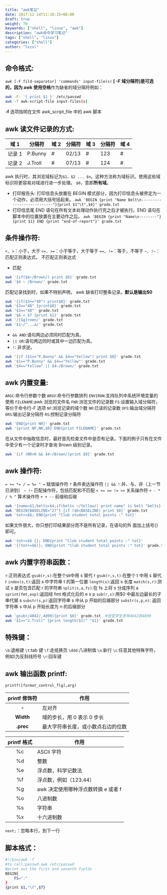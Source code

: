 ```yaml
---
title: "awk笔记"
date: 2017-12-14T11:18:15+08:00
draft: true
weight: 70
keywords: ["shell", "linux", "awk"]
description: "awk命令学习笔记"
tags: ["shell", "linux"]
categories: ["shell"]
author: "lxzxl"
---
```


## 命令格式:

`awk [-F fild-separator] 'commands' input-file(s)`
**[ -F 域分隔符]**是可选的，因为 awk 使用**空格**作为缺省的域分隔符例如：

```bash
awk -F: '{ print $1 }' /etc/passwd
awk -f awk-script-file input-files(s)
```

**-f** 选项指明在文件 awk_script_file 中的 awk 脚本

## awk 读文件记录的方式:

| 域 1   | 分隔符  | 域 2 | 分隔符 | 域 3 | 分隔符 | 域 4 |
| ------ | ------- | ---- | ------ | ---- | ------ | ---- |
| 记录 1 | P.Bunny | #    | 02/13  | #    | 123    | #    | Yellow\n |
| 记录 2 | J.Troll | #    | 07/13  | #    | 124    | #    | Brown\n |

awk 执行时，其浏览域标记为`$1，$2 ... $n`。这种方法称为域标识。使用这些域标识将更容易对域进行进一步处理。
`$0`，意即**所有域**。

* 打印报告头:
  打印信息头放置在 BEGIN 模式部分，因为打印信息头被界定为一个动作，必须用大括号括起来。
  `awk 'BEGIN {print "Name Belt\n---------------------------"}{print $1"\t",$4}' grade.txt`
* 打印信息尾
  END 语句在所有文本处理动作执行完之后才被执行。END 语句在脚本中的位置放置在主要动作之后。
  `awk 'BEGIN {print "Name\n--------"}{print $1} END {print "end-of-report"}' grade.txt`

## 条件操作符:

`<, >`：小于，大于
`<=, >=`：小于等于，大于等于
`==, !=`：等于，不等于
`~, !~`：匹配正则表达式， 不匹配正则表达式

* 匹配

```bash
awk '{if($4~/Brown/) print $0}' grade.txt
awk '$4 ~ /Brown/' grade.txt
```

匹配记录找到时，如果不特别声明， awk 缺省打印整条记录。**默认是输出$0**

```bash
awk '{if($3=="48") print$0}' grade.txt
awk '$3=="48" {print$0}' grade.txt
awk '$3=="48"' grade.txt
awk '$6 < $7 {print $1}' grade.txt
awk '/[Gg]reen/' grade.txt
awk '$1~/^...a/' grade.txt
```

* `&& AND`:语句两边必须同时匹配为真。
* `|| OR`:语句两边同时或其中一边匹配为真。
* `!`: 非求逆。

```bash
awk '{if ($1=="P.Bunny" && $4=="Yellow") print $0}' grade.txt
awk '$1=="P.Bunny" && $4=="Yellow"' grade.txt
awk '$4=="Yellow" || $4~/Brown/' grade.txt
```

## awk 内置变量:

`ARGC`:命令行参数个数
`ARGV`:命令行参数排列
`ENVIRON`:支持队列中系统环境变量的使用
`FILENAME`:awk 浏览的文件名
`FNR`:浏览文件的记录数
`FS`:设置输入域分隔符，等价于命令行-F 选项
`NF`:浏览记录的域个数
`NR`:已读的记录数
`OFS`:输出域分隔符
`ORS`:输出记录分隔符
`RS`:控制记录分隔符

```bash
awk 'END{print NR}' grade.txt
awk '{print NF,NR,$0} END{print FILENAME}' grade.txt
```

在从文件中抽取信息时，最好首先检查文件中是否有记录。下面的例子只有在文件中至少有一个记录时才查询 Brown 级别记录。

```bash
awk '{if (NR>0 && $4~/Brown/)print $0}' grade.txt
```

## awk 操作符:

`= += *= / = %= ^ =` 赋值操作符
`?` 条件表达操作符
`|| && !` 并、与、非（上一节已讲到）
`~ !~` 匹配操作符，包括匹配和不匹配
`< <= == != >>` 关系操作符
`+ - * / % ^` 算术操作符
`+ + --` 前缀和后缀

```bash
awk '{name=$1;belts=$4;if(belts ~/Yellow/) print name" is belt "belts}' grade.txt
awk 'BEGIN{BASELINE="27"} {if ($6<BASELINE) print $0}' grade.txt
awk 'tot+=$6; END{print "Club student total points :" tot}'
```

如果文件很大，你只想打印结果部分而不是所有记录，在语句的外 面加上括号{}即可。

```bash
awk 'tot+=$6 {}; END{print "Club student total points :" tot}'
awk '{(tot+=$6)}; END{print "Club student total points :" tot}' grade.txt
```

## awk 内置字符串函数：

`r`:正则表达式
`gsub(r,s)`:在整个`$0`中用 s 替代 r
`gsub(r,s,t)`:在整个 t 中用 s 替代 r
`index(s,t)`:返回 s 中字符串 t 的第一位置
`length(s)`:返回 s 长度
`match(s,r)`:测试 s 是否包含匹配 r 的字符串
`split(s,a,fs)`:在 fs 上将 s 分成序列 a
`sprint(fmt,exp)`:返回经 fmt 格式化后的 e x p
`sub(r,s)`:用$0 中最左边最长的子串代替 s
`substr(s,p)`:返回字符串 s 中从 p 开始的后缀部分
`substr(s,p,n)`: 返回字符串 s 中从 p 开始长度为 n 的后缀部分

```bash
awk 'gsub(/4842/,4899){print $0}' grade.txt  #改变学生序号4842到4899
awk '$1=="J.Troll" {print length($1)" "$1}' grade.txt
```

## 特殊键：

`\b`:退格键
`\t`:tab 键
`\f`:走纸换页
`\ddd`:八进制值
`\n`:新行
`\c`:任意其他特殊字符，例如\\为反斜线符号
`\r`:回车键

## awk 输出函数 printf:

`printf([format_control_flg],arg)`

| printf 修饰符 | 作用                               |
| :-----------: | ---------------------------------- |
|    **\-**     | 左对齐                             |
|   **Width**   | 域的步长，用 0 表示 0 步长         |
|   **.prec**   | 最大字符串长度，或小数点右边的位数 |

| printf 格式 | 作用                                |
| :---------: | ----------------------------------- |
|     %c      | ASCII 字符                          |
|     %d      | 整数                                |
|     %e      | 浮点数，科学记数法                  |
|     %f      | 浮点数，例如（123.44）              |
|     %g      | awk 决定使用哪种浮点数转换 e 或者 f |
|     %o      | 八进制数                            |
|     %s      | 字符串                              |
|     %x      | 十六进制数                          |

`next;`：忽略本行，到下一行

## 脚本格式：

```bash
#!/bin/awk -f
#to call:passwd.awk /etc/passwd
#print out the first and seventh fields
BEGIN{
    FS=":"
}
{print $1,"\t",$7}
```
